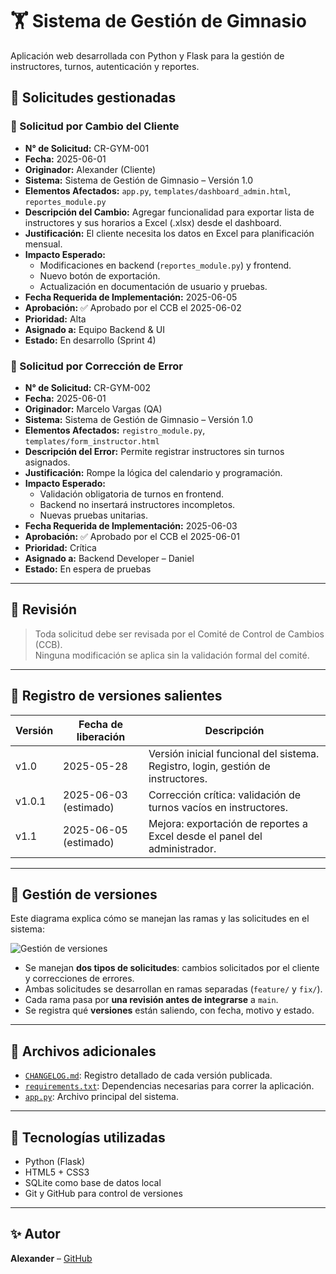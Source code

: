 # 🏋️ Sistema de Gestión de Gimnasio

Aplicación web desarrollada con Python y Flask para la gestión de instructores, turnos, autenticación y reportes.

## 🔁 Solicitudes gestionadas

### 📝 Solicitud por Cambio del Cliente

- **N° de Solicitud:** CR-GYM-001
- **Fecha:** 2025-06-01
- **Originador:** Alexander (Cliente)
- **Sistema:** Sistema de Gestión de Gimnasio – Versión 1.0
- **Elementos Afectados:** `app.py`, `templates/dashboard_admin.html`, `reportes_module.py`
- **Descripción del Cambio:** Agregar funcionalidad para exportar lista de instructores y sus horarios a Excel (.xlsx) desde el dashboard.
- **Justificación:** El cliente necesita los datos en Excel para planificación mensual.
- **Impacto Esperado:**
  - Modificaciones en backend (`reportes_module.py`) y frontend.
  - Nuevo botón de exportación.
  - Actualización en documentación de usuario y pruebas.
- **Fecha Requerida de Implementación:** 2025-06-05
- **Aprobación:** ✅ Aprobado por el CCB el 2025-06-02
- **Prioridad:** Alta
- **Asignado a:** Equipo Backend & UI
- **Estado:** En desarrollo (Sprint 4)

### 🐞 Solicitud por Corrección de Error

- **N° de Solicitud:** CR-GYM-002
- **Fecha:** 2025-06-01
- **Originador:** Marcelo Vargas (QA)
- **Sistema:** Sistema de Gestión de Gimnasio – Versión 1.0
- **Elementos Afectados:** `registro_module.py`, `templates/form_instructor.html`
- **Descripción del Error:** Permite registrar instructores sin turnos asignados.
- **Justificación:** Rompe la lógica del calendario y programación.
- **Impacto Esperado:**
  - Validación obligatoria de turnos en frontend.
  - Backend no insertará instructores incompletos.
  - Nuevas pruebas unitarias.
- **Fecha Requerida de Implementación:** 2025-06-03
- **Aprobación:** ✅ Aprobado por el CCB el 2025-06-01
- **Prioridad:** Crítica
- **Asignado a:** Backend Developer – Daniel
- **Estado:** En espera de pruebas

---

## 🔎 Revisión

> Toda solicitud debe ser revisada por el Comité de Control de Cambios (CCB).  
> Ninguna modificación se aplica sin la validación formal del comité.

---

## 📌 Registro de versiones salientes

| Versión  | Fecha de liberación | Descripción                                                            |
|----------|---------------------|------------------------------------------------------------------------|
| v1.0     | 2025-05-28          | Versión inicial funcional del sistema. Registro, login, gestión de instructores. |
| v1.0.1   | 2025-06-03 (estimado) | Corrección crítica: validación de turnos vacíos en instructores.     |
| v1.1     | 2025-06-05 (estimado) | Mejora: exportación de reportes a Excel desde el panel del administrador. |

---

## 🔧 Gestión de versiones

Este diagrama explica cómo se manejan las ramas y las solicitudes en el sistema:

![Gestión de versiones](static/images/gestion_versiones.png)

- Se manejan **dos tipos de solicitudes**: cambios solicitados por el cliente y correcciones de errores.
- Ambas solicitudes se desarrollan en ramas separadas (`feature/` y `fix/`).
- Cada rama pasa por **una revisión antes de integrarse** a `main`.
- Se registra qué **versiones** están saliendo, con fecha, motivo y estado.

---

## 📂 Archivos adicionales

- [`CHANGELOG.md`](CHANGELOG.md): Registro detallado de cada versión publicada.
- [`requirements.txt`](requirements.txt): Dependencias necesarias para correr la aplicación.
- [`app.py`](app.py): Archivo principal del sistema.

---

## 🚀 Tecnologías utilizadas

- Python (Flask)
- HTML5 + CSS3
- SQLite como base de datos local
- Git y GitHub para control de versiones

---

## ✨ Autor

**Alexander** – [GitHub](https://github.com/Alexgt011)
